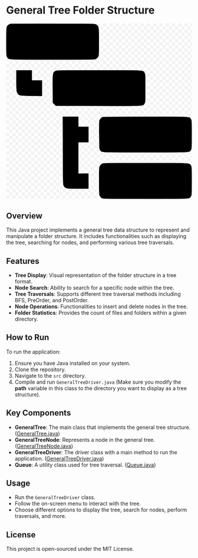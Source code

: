 # General Tree Folder Structure

![Alt text](/images/Tree.png)

## Overview
This Java project implements a general tree data structure to represent and manipulate a folder structure. It includes functionalities such as displaying the tree, searching for nodes, and performing various tree traversals.

## Features
- **Tree Display**: Visual representation of the folder structure in a tree format.
- **Node Search**: Ability to search for a specific node within the tree.
- **Tree Traversals**: Supports different tree traversal methods including BFS, PreOrder, and PostOrder.
- **Node Operations**: Functionalities to insert and delete nodes in the tree.
- **Folder Statistics**: Provides the count of files and folders within a given directory.

## How to Run
To run the application:
1. Ensure you have Java installed on your system.
2. Clone the repository.
3. Navigate to the `src` directory.
4. Compile and run `GeneralTreeDriver.java` (Make sure you modify the **path** variable in this class to the directory you want to display as a tree structure).

## Key Components
- **GeneralTree**: The main class that implements the general tree structure. ([GeneralTree.java](https://github.com/AbdullahAlzeid/General-Tree-folder-structure/blob/main/src/GeneralTree.java))
- **GeneralTreeNode**: Represents a node in the general tree. ([GeneralTreeNode.java](https://github.com/AbdullahAlzeid/General-Tree-folder-structure/blob/main/src/GeneralTreeNode.java))
- **GeneralTreeDriver**: The driver class with a main method to run the application. ([GeneralTreeDriver.java](https://github.com/AbdullahAlzeid/General-Tree-folder-structure/blob/main/src/GeneralTreeDriver.java))
- **Queue**: A utility class used for tree traversal. ([Queue.java](https://github.com/AbdullahAlzeid/General-Tree-folder-structure/blob/main/src/Queue.java))

## Usage
- Run the `GeneralTreeDriver` class.
- Follow the on-screen menu to interact with the tree.
- Choose different options to display the tree, search for nodes, perform traversals, and more.

## License
This project is open-sourced under the MIT License.

